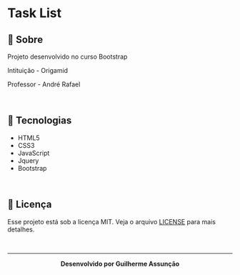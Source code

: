 # Task List

## :bookmark_tabs: Sobre

Projeto desenvolvido no curso Bootstrap

Intituição - Origamid

Professor - André Rafael

<br>

## :rocket: Tecnologias

-   HTML5
-   CSS3
-   JavaScript
-   Jquery
-   Bootstrap

<br>

## :green_book: Licença

Esse projeto está sob a licença MIT. Veja o arquivo [LICENSE](LICENSE) para mais detalhes.

<br>

---

<div align="center">
    <b>Desenvolvido por Guilherme Assunção</b>
</div>
